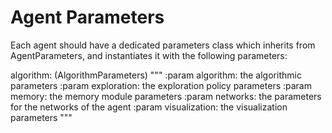 # Agent Parameters

Each agent should have a dedicated parameters class which inherits from AgentParameters, and instantiates it with
the following parameters:

algorithm: (AlgorithmParameters)
"""
:param algorithm: the algorithmic parameters
:param exploration: the exploration policy parameters
:param memory: the memory module parameters
:param networks: the parameters for the networks of the agent
:param visualization: the visualization parameters
"""
